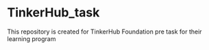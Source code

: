 # TinkerHub_task
This repository is created for TinkerHub Foundation pre task for their learning program
